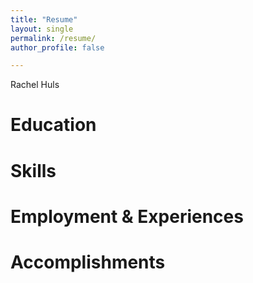```yaml
---
title: "Resume"
layout: single
permalink: /resume/
author_profile: false

---
```



Rachel Huls

# Education

# Skills

# Employment & Experiences

# Accomplishments
